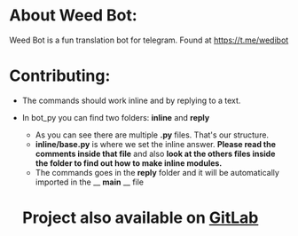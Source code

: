 # About Weed Bot:

Weed Bot is a fun translation bot for telegram. Found at https://t.me/wedibot

# Contributing:

- The commands should work inline and by replying to a text.
- In bot_py you can find two folders: __inline__ and __reply__
  * As you can see there are multiple __.py__ files. That's our structure.
  * __inline/base.py__ is where we set the inline answer. __Please read the comments inside that file__ and also __look at the  others files inside the folder to find out how to make inline modules.__
  * The commands goes in the __reply__ folder and it will be automatically imported in the __ __main__ __ file
  
  
  
  # Project also available on [GitLab](https://gitlab.com/nitanmarcel/weedbot)
